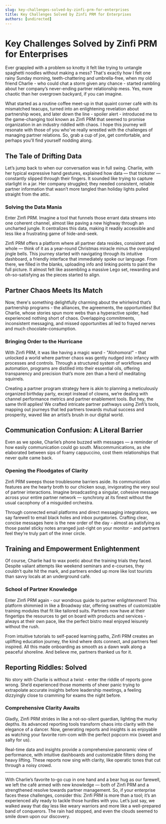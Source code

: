 ```yaml
---
slug: key-challenges-solved-by-zinfi-prm-for-enterprises
title: Key Challenges Solved by Zinfi PRM for Enterprises
authors: [undirected]
---
```



# Key Challenges Solved by Zinfi PRM for Enterprises

Ever grappled with a problem so knotty it felt like trying to untangle spaghetti noodles without making a mess? That's exactly how I felt one rainy Sunday morning, teeth-chattering and umbrella-free, when my old friend Charlie - who could chat a storm given any chance - started rambling about her company’s never-ending partner relationship mess. Yes, more chaotic than her overgrown backyard, if you can imagine.

What started as a routine coffee meet-up in that quaint corner café with its mismatched teacups, turned into an enlightening revelation about partnership woes, and later down the line - spoiler alert - introduced me to the game-changing tool known as Zinfi PRM that seemed to promise organization in an industry riddled with chaos. I hope this journey will resonate with those of you who've really wrestled with the challenges of managing partner relations. So, grab a cup of joe, get comfortable, and perhaps you'll find yourself nodding along.

## The Tale of Drifting Data

Let’s jump back to when our conversation was in full swing. Charlie, with her typical expressive hand gestures, explained how data — that trickster — constantly slipped through their fingers. It sounded like trying to capture starlight in a jar. Her company struggled; they needed consistent, reliable partner information that wasn’t more tangled than holiday lights pulled straight from the attic.

### Solving the Data Mania

Enter Zinfi PRM. Imagine a tool that funnels those errant data streams into one coherent channel, almost like paving a new highway through an uncharted jungle. It centralizes this data, making it readily accessible and less like a frustrating game of hide-and-seek. 

Zinfi PRM offers a platform where all partner data resides, consistent and whole — think of it as a year-round Christmas miracle minus the overplayed jingle bells. This journey started with navigating through its intuitive dashboard, a friendly interface that immediately spoke our language. From there, we filled in the blanks, uploading info and linking points to paint the full picture. It almost felt like assembling a massive Lego set, rewarding and oh-so-satisfying as the pieces started to align.

## Partner Chaos Meets Its Match

Now, there's something delightfully charming about the whirlwind that’s partnership programs - the alliances, the agreements, the opportunities! But Charlie, whose stories spun more webs than a hyperactive spider, had experienced nothing short of chaos. Overlapping commitments, inconsistent messaging, and missed opportunities all led to frayed nerves and much chocolate-consumption.

### Bringing Order to the Hurricane

With Zinfi PRM, it was like having a magic wand - "Alohomora!" - that unlocked a world where partner chaos was gently nudged into infancy with processes and controls. Through a structured system of workflows and automation, programs are distilled into their essential oils, offering transparency and precision that’s more zen than a herd of meditating squirrels. 

Creating a partner program strategy here is akin to planning a meticulously organized birthday party, except instead of clowns, we’re dealing with channel performance metrics and partner enablement tools. But hey, the same thrill applies! We crafted intricate partner pathways using Zinfi’s tools, mapping out journeys that led partners towards mutual success and prosperity, waved like an artist’s brush in our digital world.

## Communication Confusion: A Literal Barrier

Even as we spoke, Charlie’s phone buzzed with messages — a reminder of how easily communication could go south. Miscommunications, as she elaborated between sips of foamy cappuccino, cost them relationships that never quite came back. 

### Opening the Floodgates of Clarity

Zinfi PRM sweeps those troublesome barriers aside. Its communication features are the hearty broth to our chicken soup, invigorating the very soul of partner interactions. Imagine broadcasting a singular, cohesive message across your entire partner network — synchrony at its finest without the usual cacophony of a misguided orchestra.

Through connected email platforms and direct messaging integrations, we say farewell to email black holes and inbox purgatories. Crafting clear, concise messages here is the new order of the day - almost as satisfying as those pastel sticky notes arranged just-right on your monitor - and partners feel they’re truly part of the inner circle. 

## Training and Empowerment Enlightenment

Of course, Charlie had to wax poetic about the training trials they faced. Despite valiant attempts like weekend seminars and e-courses, they couldn’t quite hit the mark, and partners ended up more like lost tourists than savvy locals at an underground café. 

### School of Partner Knowledge

Enter Zinfi PRM again - our wondrous guide to partner enlightenment! This platform shimmied in like a Broadway star, offering swathes of customizable training modules that fit like tailored suits. Partners now have at their fingertips the resources to get on board with products and services - always at their own pace, like the perfect bistro meal enjoyed leisurely without the rush.

From intuitive tutorials to self-paced learning paths, Zinfi PRM creates an uplifting education journey, the kind where dots connect, and partners feel inspired. All this made onboarding as smooth as a dawn walk along a peaceful shoreline. And believe me, partners thanked us for it.

## Reporting Riddles: Solved

No story with Charlie is without a twist - enter the riddle of reports gone wrong. She’d experienced those moments of sheer panic trying to extrapolate accurate insights before leadership meetings, a feeling dizzyingly close to cramming for exams the night before.

### Comprehensive Clarity Awaits

Gladly, Zinfi PRM strides in like a not-so-silent guardian, lighting the murky depths. Its advanced reporting tools transform chaos into clarity with the elegance of a dancer. Now, generating reports and insights is as enjoyable as watching your favorite rom-com with the perfect popcorn mix (sweet and salty for us).

Real-time data and insights provide a comprehensive panoramic view of performance, with intuitive dashboards and customizable filters doing the heavy lifting. These reports now sing with clarity, like operatic tones that cut through a noisy crowd.

---

With Charlie’s favorite to-go cup in one hand and a bear hug as our farewell, we left the café armed with new knowledge — both of Zinfi PRM and a strengthened resolve towards partner management. So, if your enterprise faces these challenges, consider this: Zinfi PRM is more than a tool; it’s an experienced ally ready to tackle those hurdles with you. Let’s just say, we walked away that day less like weary warriors and more like a well-prepared band of conquerors. The rain had stopped, and even the clouds seemed to smile down upon our discovery.